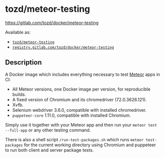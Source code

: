 # tozd/meteor-testing

<https://gitlab.com/tozd/docker/meteor-testing>

Available as:

* [`tozd/meteor-testing`](https://hub.docker.com/r/tozd/meteor-testing)
* [`registry.gitlab.com/tozd/docker/meteor-testing`](https://gitlab.com/tozd/docker/meteor-testing/container_registry)

## Description

A Docker image which includes everything necessary to test [Meteor](https://www.meteor.com/) apps in CI:

* All Meteor versions, one Docker image per version, for reproducible builds.
* A fixed version of Chromium and its chromedriver (72.0.3626.121).
* Xvfb.
* Selenium webdriver 3.6.0, compatible with installed chromedriver.
* `puppeteer-core` 1.11.0, compatible with installed Chromium.

Simply use it together with your Meteor app and then run your
`meteor test --full-app` or any other testing command.

There is also a shell script `/run-test-packages.sh` which runs `meteor test-packages` for the current
working directory using Chromium and puppeteer to run both client and server package tests.